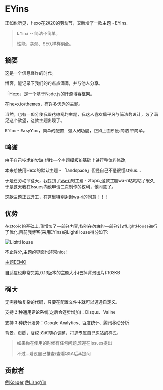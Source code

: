 # EYins

正如你所见，Hexo在2020的劳动节，又新增了一款主题 - EYins.

> EYins -- 简洁不简单。
> 
> 性能、美观、SEO,样样俱全。

## 摘要
这是一个信息爆炸的时代。

博客，能记录下我们的的点点滴滴，并与他人分享。

「Hexo」是一个基于Node.js的开源博客框架。

在hexo.io/themes，有许多优秀的主题。

当然，也有一部分使我眼花缭乱的主题，我这人喜欢扁平风与简洁的设计，为了满足这个欲望，这款主题出现了。

EYins - EasyYins，简单的配置，强大的功能，正如上面所说:简洁 不简单。

## 鸣谢
由于自己技术的欠缺,想找一个主题模板的基础上进行整体的修改,

本来想使用Hexo的默认主题 - 「landspace」但是自己不是很懂stylus...

于是在劳动节这天，我找到了[wa-ri](https://github.com/wa-ri/)的主题 - ztopic,这款主题wa-ri咕咕咕了很久,于是这天我在Issues向他申请二次制作的权利，他同意了。

这款主题正式开工，在这里特别谢谢wa-ri的同意！！！

## 优势
在ztopic的基础上,我增加了一部分内容,特别在欠缺的一部分针对LightHouse进行了优化,目前我博客(采用EYins)的LightHouse得分如下:

![LightHouse](https://github.com/LiangYin233/hexo-theme-EYins/raw/master/EYins.png)

不止得分,主题的界面也非常nice!

[主题DEMO](https://liangyin.xyz)

自适应也非常完美,0.13版本的主题大小(去掉背景图片):103KB

## 强大
无需接触复杂的代码，只要在配置文件中就可以通通自定义。

支持 2 种通用评论系统(之后会逐步增加)：Disqus、Valine

支持 3 种统计服务：Google Analytics、百度统计、腾讯移动分析

背景，页脚，版权 均可随心调整，打造专属自己网站的样式。

> 如果你在使用的时候有任何问题,欢迎在Issues提出
> 
> 不过...建议自己排查/查看Q&A后再提问

## 贡献者
[@Konger](https://github.com/Konghuaiqing) 
[@LiangYin](https://github.com/LiangYin233)